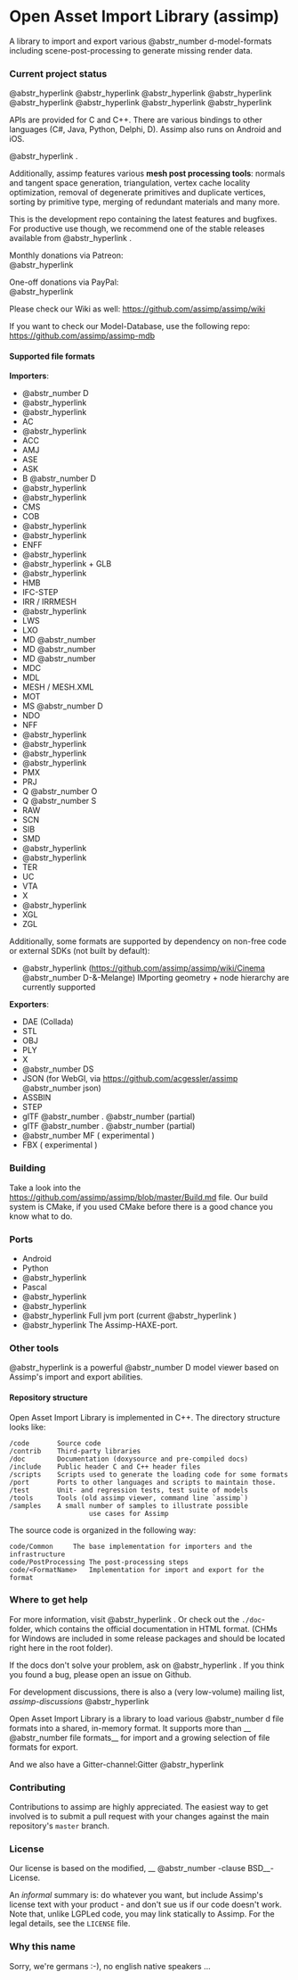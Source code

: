 # Open Asset Import Library (assimp)

A library to import and export various @abstr_number d-model-formats including scene-post-processing to generate missing render data.

### Current project status

@abstr_hyperlink @abstr_hyperlink @abstr_hyperlink @abstr_hyperlink @abstr_hyperlink @abstr_hyperlink @abstr_hyperlink @abstr_hyperlink   


APIs are provided for C and C++. There are various bindings to other languages (C#, Java, Python, Delphi, D). Assimp also runs on Android and iOS.

@abstr_hyperlink .

Additionally, assimp features various __mesh post processing tools__: normals and tangent space generation, triangulation, vertex cache locality optimization, removal of degenerate primitives and duplicate vertices, sorting by primitive type, merging of redundant materials and many more.

This is the development repo containing the latest features and bugfixes. For productive use though, we recommend one of the stable releases available from @abstr_hyperlink .

Monthly donations via Patreon:   
@abstr_hyperlink 

  


One-off donations via PayPal:   
@abstr_hyperlink 

  


Please check our Wiki as well: https://github.com/assimp/assimp/wiki

If you want to check our Model-Database, use the following repo: https://github.com/assimp/assimp-mdb

#### Supported file formats

__Importers__:

  * @abstr_number D
  * @abstr_hyperlink 
  * @abstr_hyperlink 
  * AC
  * @abstr_hyperlink 
  * ACC
  * AMJ
  * ASE
  * ASK
  * B @abstr_number D
  * @abstr_hyperlink 
  * @abstr_hyperlink 
  * CMS
  * COB
  * @abstr_hyperlink 
  * @abstr_hyperlink 
  * ENFF
  * @abstr_hyperlink 
  * @abstr_hyperlink + GLB
  * @abstr_hyperlink 
  * HMB
  * IFC-STEP
  * IRR / IRRMESH
  * @abstr_hyperlink 
  * LWS
  * LXO
  * MD @abstr_number 
  * MD @abstr_number 
  * MD @abstr_number 
  * MDC
  * MDL
  * MESH / MESH.XML
  * MOT
  * MS @abstr_number D
  * NDO
  * NFF
  * @abstr_hyperlink 
  * @abstr_hyperlink 
  * @abstr_hyperlink 
  * @abstr_hyperlink 
  * PMX
  * PRJ
  * Q @abstr_number O
  * Q @abstr_number S
  * RAW
  * SCN
  * SIB
  * SMD
  * @abstr_hyperlink 
  * @abstr_hyperlink 
  * TER
  * UC
  * VTA
  * X
  * @abstr_hyperlink 
  * XGL
  * ZGL



Additionally, some formats are supported by dependency on non-free code or external SDKs (not built by default):

  * @abstr_hyperlink (https://github.com/assimp/assimp/wiki/Cinema @abstr_number D-&-Melange) IMporting geometry + node hierarchy are currently supported



__Exporters__:

  * DAE (Collada)
  * STL
  * OBJ
  * PLY
  * X
  * @abstr_number DS
  * JSON (for WebGl, via https://github.com/acgessler/assimp @abstr_number json)
  * ASSBIN
  * STEP
  * glTF @abstr_number . @abstr_number (partial)
  * glTF @abstr_number . @abstr_number (partial)
  * @abstr_number MF ( experimental )
  * FBX ( experimental )



### Building

Take a look into the https://github.com/assimp/assimp/blob/master/Build.md file. Our build system is CMake, if you used CMake before there is a good chance you know what to do.

### Ports

  * Android
  * Python
  * @abstr_hyperlink 
  * Pascal
  * @abstr_hyperlink 
  * @abstr_hyperlink 
  * @abstr_hyperlink Full jvm port (current @abstr_hyperlink )
  * @abstr_hyperlink The Assimp-HAXE-port.



### Other tools

@abstr_hyperlink is a powerful @abstr_number D model viewer based on Assimp's import and export abilities.

#### Repository structure

Open Asset Import Library is implemented in C++. The directory structure looks like:
    
    
    /code       Source code
    /contrib    Third-party libraries
    /doc        Documentation (doxysource and pre-compiled docs)
    /include    Public header C and C++ header files
    /scripts    Scripts used to generate the loading code for some formats
    /port       Ports to other languages and scripts to maintain those.
    /test       Unit- and regression tests, test suite of models
    /tools      Tools (old assimp viewer, command line `assimp`)
    /samples    A small number of samples to illustrate possible
                        use cases for Assimp
    

The source code is organized in the following way:
    
    
    code/Common     The base implementation for importers and the infrastructure
    code/PostProcessing The post-processing steps
    code/<FormatName>   Implementation for import and export for the format
    

### Where to get help

For more information, visit @abstr_hyperlink . Or check out the `./doc`\- folder, which contains the official documentation in HTML format. (CHMs for Windows are included in some release packages and should be located right here in the root folder).

If the docs don't solve your problem, ask on @abstr_hyperlink . If you think you found a bug, please open an issue on Github.

For development discussions, there is also a (very low-volume) mailing list, _assimp-discussions_ @abstr_hyperlink 

Open Asset Import Library is a library to load various @abstr_number d file formats into a shared, in-memory format. It supports more than __ @abstr_number file formats__ for import and a growing selection of file formats for export.

And we also have a Gitter-channel:Gitter @abstr_hyperlink   


### Contributing

Contributions to assimp are highly appreciated. The easiest way to get involved is to submit a pull request with your changes against the main repository's `master` branch.

### License

Our license is based on the modified, __ @abstr_number -clause BSD__-License.

An _informal_ summary is: do whatever you want, but include Assimp's license text with your product - and don't sue us if our code doesn't work. Note that, unlike LGPLed code, you may link statically to Assimp. For the legal details, see the `LICENSE` file.

### Why this name

Sorry, we're germans :-), no english native speakers ...

